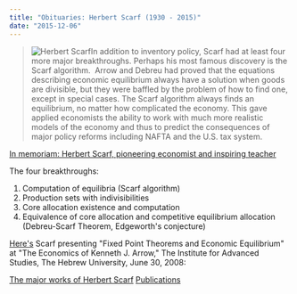 ```yaml
---
title: "Obituaries: Herbert Scarf (1930 - 2015)"
date: "2015-12-06"
---
```


> ![Herbert Scarf](https://umayrh.files.wordpress.com/2015/12/scarf-230.jpg)In addition to inventory policy, Scarf had at least four more major breakthroughs. Perhaps his most famous discovery is the Scarf algorithm.  Arrow and Debreu had proved that the equations describing economic equilibrium always have a solution when goods are divisible, but they were baffled by the problem of how to find one, except in special cases. The Scarf algorithm always finds an equilibrium, no matter how complicated the economy. This gave applied economists the ability to work with much more realistic models of the economy and thus to predict the consequences of major policy reforms including NAFTA and the U.S. tax system.

[In memoriam: Herbert Scarf, pioneering economist and inspiring teacher](http://news.yale.edu/2015/12/01/memoriam-herbert-scarf-pioneering-economist-and-inspiring-teacher)

The four breakthroughs:

1. Computation of equilibria (Scarf algorithm)
2. Production sets with indivisibilities
3. Core allocation existence and computation
4. Equivalence of core allocation and competitive equilibrium allocation (Debreu-Scarf Theorem, Edgeworth's conjecture)

[Here's](http://dido.econ.yale.edu/~hes/talks/fixed-point.mov) Scarf presenting "Fixed Point Theorems and Economic Equilibrium" at "The Economics of Kenneth J. Arrow," The Institute for Advanced Studies, The Hebrew University, June 30, 2008:

[The major works of Herbert Scarf](http://www.newschool.edu/nssr/het/profiles/scarf.htm) [Publications](http://dido.econ.yale.edu/~hes/pubs.htm)
